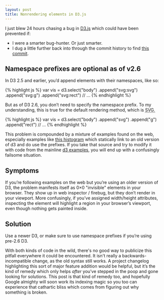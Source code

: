 ```yaml
---
layout: post
title: Nonrendering elements in D3.js
---
```


I just blew 24 hours chasing a bug in [D3.js](http://mbostock.github.com/d3/) which could have been prevented if:

* I were a smarter bug-hunter. Or just smarter.
* I dug a little further back into through the commit history to find [this commit](https://github.com/mbostock/d3/commit/11c1e7a906409d7748dec3193768c58739b26e45).

## Namespace prefixes are optional as of v2.6

In D3 2.5 and earlier, you’d append elements with their namespaces, like so:

{% highlight js %}
var vis = d3.select("body")
    .append("svg:svg")
    .append("svg:g")
    .append("svg:rect")
    // ...
{% endhighlight %}

But as of D3 2.6, you don’t need to specify the namespace prefix. To my understanding, this is true for the default rendering method, which is <abbr title="Scalable Vector Graphics">SVG</svg>.

{% highlight js %}
var vis = d3.select("body")
    .append("svg")
    .append("g")
    .append("rect")
    // ... 
{% endhighlight %}

This problem is compounded by a mixture of examples found on the web, especially examples like [this histogram](http://bl.ocks.org/993912) which statically link to an old version of d3 and do use the prefixes. If you take that source and try to modify it with code from the mainline [d3 examples](https://github.com/mbostock/d3/tree/master/examples), you will end up with a confusingly failsome situation.

## Symptoms

If you’re following examples on the web but you’re using an older version of D3, the problem manifests itself as 0×0 "invisible" elements in your browser. They show up in web inspector / firebug, but they don’t render in your viewport. More confusingly, if you’ve assigned width/height attributes, inspecting the element will highlight a region in your browser’s viewport, even though nothing gets painted inside.

## Solution

Use a newer D3, or make sure to use namespace prefixes if you’re using pre-2.6 D3.

With both kinds of code in the wild, there's no good way to publicize this pitfall everywhere it could be encountered. It isn't really a backwards-incompatible change, as the old syntax still works. A project changelog highlighting this sort of major feature addition would be helpful, but it’s the kind of remedy which only helps *after* you’ve stepped in the poop and gone looking for solutions. This post is that kind of remedy too, and hopefully Google almighty will soon work its indexing magic so you too can experience that cathartic bliss which comes from figuring out why something is broken.
